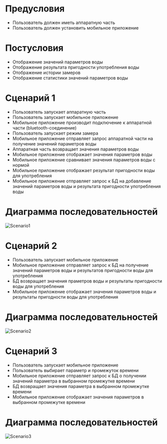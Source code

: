 # Предусловия
* Пользователь должен иметь аппаратную часть
* Пользователь должен установить мобильное приложение

# Постусловия
* Отображение значений параметров воды
* Отображение результата пригодности употребления воды
* Отображение истории замеров
* Отображение статистики значений параметров воды

# Сценарий 1
* Пользователь запускает аппаратную часть
* Пользователь запускает мобильное приложение
* Мобильное приложение производит подключение к аппаратной части (bluetooth-соединение)
* Пользователь запускает режим замера
* Мобильное приложение отправляет запрос аппаратной части на получение значений параметров воды
* Аппаратная часть возвращает значения параметров воды
* Мобильное приложение отображает значения параметров воды
* Мобильное приложение сравнивает значения параметров воды с нормой
* Мобильное приложение отображает результат пригодности воды для употребления
* Мобильное приложение отправляет запрос к БД  на добавление значений параметров воды и результата пригодности употребления воды

# Диаграмма последовательностей

![Scenario1](https://github.com/MaxZ07/Crystal/blob/master/Scenario1.png)

# Сценарий 2
* Пользователь запускает мобильное приложение
* Мобильное приложение отправляет запрос к БД на получение значений параметров воды и результатов пригодности воды для употребления
* БД возвращает значения праметров воды и результаты пригодности воды для употребления
* Мобильное приложение отображает значения параметров воды и результаты пригодности воды для употребления

# Диаграмма последовательностей

![Scenario2](https://github.com/MaxZ07/Crystal/blob/master/Scenario1.png)

# Сценарий 3
* Пользователь запускает мобильное приложение
* Пользователь выбирает параметр и промежуток времени
* Мобильное приложение отправляет запрос к БД о получении значений параметра в выбранном промежутке времени
* БД возвращает значения параметра в выбранном промежутке времени
* Мобильное приложение отображает значения параметров в выбранном промежутке времени

# Диаграмма последовательностей

![Scenario3](https://github.com/MaxZ07/Crystal/blob/master/Scenario3.png)
